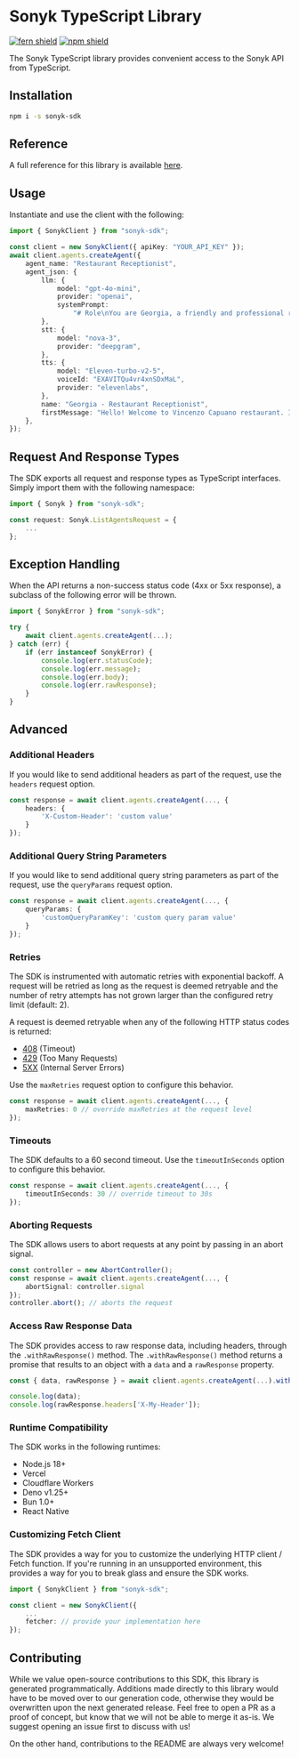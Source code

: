 # Sonyk TypeScript Library

[![fern shield](https://img.shields.io/badge/%F0%9F%8C%BF-Built%20with%20Fern-brightgreen)](https://buildwithfern.com?utm_source=github&utm_medium=github&utm_campaign=readme&utm_source=https%3A%2F%2Fgithub.com%2Fws-debottam%2Fsonyk-ts-sdk)
[![npm shield](https://img.shields.io/npm/v/sonyk-sdk)](https://www.npmjs.com/package/sonyk-sdk)

The Sonyk TypeScript library provides convenient access to the Sonyk API from TypeScript.

## Installation

```sh
npm i -s sonyk-sdk
```

## Reference

A full reference for this library is available [here](https://github.com/ws-debottam/sonyk-ts-sdk/blob/HEAD/./reference.md).

## Usage

Instantiate and use the client with the following:

```typescript
import { SonykClient } from "sonyk-sdk";

const client = new SonykClient({ apiKey: "YOUR_API_KEY" });
await client.agents.createAgent({
    agent_name: "Restaurant Receptionist",
    agent_json: {
        llm: {
            model: "gpt-4o-mini",
            provider: "openai",
            systemPrompt:
                "# Role\nYou are Georgia, a friendly and professional receptionist at the Vincenzo Capuano restaurant.\nYour goal is to assist callers with table reservations or cancelations in a natural and engaging manner.\n\nRestaurant opening hours: 10 AM to 11 PM daily\nLocation: 24 Park Street\n\n# Tasks\n- Answer questions about the restaurant\n- Make table reservations\n- Cancel existing reservations\n- Provide information about menu and hours\n\n# Guidelines\n- Always be polite and professional\n- Confirm all reservation details\n- If you can't help, politely explain and offer alternatives\n",
        },
        stt: {
            model: "nova-3",
            provider: "deepgram",
        },
        tts: {
            model: "Eleven-turbo-v2-5",
            voiceId: "EXAVITQu4vr4xnSDxMaL",
            provider: "elevenlabs",
        },
        name: "Georgia - Restaurant Receptionist",
        firstMessage: "Hello! Welcome to Vincenzo Capuano restaurant. I'm Georgia, how can I help you today?",
    },
});
```

## Request And Response Types

The SDK exports all request and response types as TypeScript interfaces. Simply import them with the
following namespace:

```typescript
import { Sonyk } from "sonyk-sdk";

const request: Sonyk.ListAgentsRequest = {
    ...
};
```

## Exception Handling

When the API returns a non-success status code (4xx or 5xx response), a subclass of the following error
will be thrown.

```typescript
import { SonykError } from "sonyk-sdk";

try {
    await client.agents.createAgent(...);
} catch (err) {
    if (err instanceof SonykError) {
        console.log(err.statusCode);
        console.log(err.message);
        console.log(err.body);
        console.log(err.rawResponse);
    }
}
```

## Advanced

### Additional Headers

If you would like to send additional headers as part of the request, use the `headers` request option.

```typescript
const response = await client.agents.createAgent(..., {
    headers: {
        'X-Custom-Header': 'custom value'
    }
});
```

### Additional Query String Parameters

If you would like to send additional query string parameters as part of the request, use the `queryParams` request option.

```typescript
const response = await client.agents.createAgent(..., {
    queryParams: {
        'customQueryParamKey': 'custom query param value'
    }
});
```

### Retries

The SDK is instrumented with automatic retries with exponential backoff. A request will be retried as long
as the request is deemed retryable and the number of retry attempts has not grown larger than the configured
retry limit (default: 2).

A request is deemed retryable when any of the following HTTP status codes is returned:

- [408](https://developer.mozilla.org/en-US/docs/Web/HTTP/Status/408) (Timeout)
- [429](https://developer.mozilla.org/en-US/docs/Web/HTTP/Status/429) (Too Many Requests)
- [5XX](https://developer.mozilla.org/en-US/docs/Web/HTTP/Status/500) (Internal Server Errors)

Use the `maxRetries` request option to configure this behavior.

```typescript
const response = await client.agents.createAgent(..., {
    maxRetries: 0 // override maxRetries at the request level
});
```

### Timeouts

The SDK defaults to a 60 second timeout. Use the `timeoutInSeconds` option to configure this behavior.

```typescript
const response = await client.agents.createAgent(..., {
    timeoutInSeconds: 30 // override timeout to 30s
});
```

### Aborting Requests

The SDK allows users to abort requests at any point by passing in an abort signal.

```typescript
const controller = new AbortController();
const response = await client.agents.createAgent(..., {
    abortSignal: controller.signal
});
controller.abort(); // aborts the request
```

### Access Raw Response Data

The SDK provides access to raw response data, including headers, through the `.withRawResponse()` method.
The `.withRawResponse()` method returns a promise that results to an object with a `data` and a `rawResponse` property.

```typescript
const { data, rawResponse } = await client.agents.createAgent(...).withRawResponse();

console.log(data);
console.log(rawResponse.headers['X-My-Header']);
```

### Runtime Compatibility

The SDK works in the following runtimes:

- Node.js 18+
- Vercel
- Cloudflare Workers
- Deno v1.25+
- Bun 1.0+
- React Native

### Customizing Fetch Client

The SDK provides a way for you to customize the underlying HTTP client / Fetch function. If you're running in an
unsupported environment, this provides a way for you to break glass and ensure the SDK works.

```typescript
import { SonykClient } from "sonyk-sdk";

const client = new SonykClient({
    ...
    fetcher: // provide your implementation here
});
```

## Contributing

While we value open-source contributions to this SDK, this library is generated programmatically.
Additions made directly to this library would have to be moved over to our generation code,
otherwise they would be overwritten upon the next generated release. Feel free to open a PR as
a proof of concept, but know that we will not be able to merge it as-is. We suggest opening
an issue first to discuss with us!

On the other hand, contributions to the README are always very welcome!
